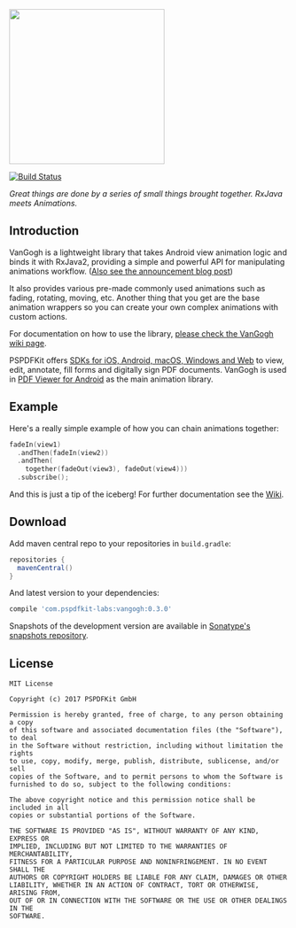 <img src="/art/van-gogh-logo-light.png" width="280px"/> 

[![Build Status](https://travis-ci.org/PSPDFKit-labs/VanGogh.svg?branch=master)](https://travis-ci.org/PSPDFKit-labs/VanGogh)

*Great things are done by a series of small things brought together. RxJava meets Animations.*

## Introduction

VanGogh is a lightweight library that takes Android view animation logic and binds it with RxJava2, providing a simple and powerful API for manipulating animations workflow. ([Also see the announcement blog post](https://pspdfkit.com/blog/2017/reactive-animations-on-android-with-van-gogh/))

It also provides various pre-made commonly used animations such as fading, rotating, moving, etc. Another thing that you get are the base animation wrappers so you can create your own complex animations with custom actions.

For documentation on how to use the library, [please check the VanGogh wiki page](https://github.com/PSPDFKit-labs/VanGogh/wiki).

PSPDFKit offers [SDKs for iOS, Android, macOS, Windows and Web](https://pspdfkit.com/pdf-sdk/) to view, edit, annotate, fill forms and digitally sign PDF documents. VanGogh is used in [PDF Viewer for Android](https://pdfviewer.io/) as the main animation library.

## Example

Here's a really simple example of how you can chain animations together:

```kotlin
fadeIn(view1)
  .andThen(fadeIn(view2))
  .andThen(
    together(fadeOut(view3), fadeOut(view4)))
  .subscribe();
```
  
And this is just a tip of the iceberg! For further documentation see the [Wiki](https://github.com/PSPDFKit-labs/VanGogh/wiki).

## Download

Add maven central repo to your repositories in `build.gradle`:

```gradle
repositories {
  mavenCentral()
}
```

And latest version to your dependencies:

```gradle
compile 'com.pspdfkit-labs:vangogh:0.3.0'
```

Snapshots of the development version are available in [Sonatype's snapshots repository](https://oss.sonatype.org/content/repositories/snapshots/).

## License

```
MIT License

Copyright (c) 2017 PSPDFKit GmbH

Permission is hereby granted, free of charge, to any person obtaining a copy
of this software and associated documentation files (the "Software"), to deal
in the Software without restriction, including without limitation the rights
to use, copy, modify, merge, publish, distribute, sublicense, and/or sell
copies of the Software, and to permit persons to whom the Software is
furnished to do so, subject to the following conditions:

The above copyright notice and this permission notice shall be included in all
copies or substantial portions of the Software.

THE SOFTWARE IS PROVIDED "AS IS", WITHOUT WARRANTY OF ANY KIND, EXPRESS OR
IMPLIED, INCLUDING BUT NOT LIMITED TO THE WARRANTIES OF MERCHANTABILITY,
FITNESS FOR A PARTICULAR PURPOSE AND NONINFRINGEMENT. IN NO EVENT SHALL THE
AUTHORS OR COPYRIGHT HOLDERS BE LIABLE FOR ANY CLAIM, DAMAGES OR OTHER
LIABILITY, WHETHER IN AN ACTION OF CONTRACT, TORT OR OTHERWISE, ARISING FROM,
OUT OF OR IN CONNECTION WITH THE SOFTWARE OR THE USE OR OTHER DEALINGS IN THE
SOFTWARE.
```
